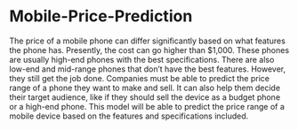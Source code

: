 # Mobile-Price-Prediction

The price of a mobile phone can differ significantly based on what features the phone has. Presently, the cost can go higher than $1,000. These phones are usually high-end phones with the best specifications. There are also low-end and mid-range phones that don’t have the best features. However, they still get the job done. Companies must be able to predict the price range of a phone they want to make and sell. It can also help them decide their target audience, like if they should sell the device as a budget phone or a high-end phone. This model will be able to predict the price range of a mobile device based on the features and specifications included.
